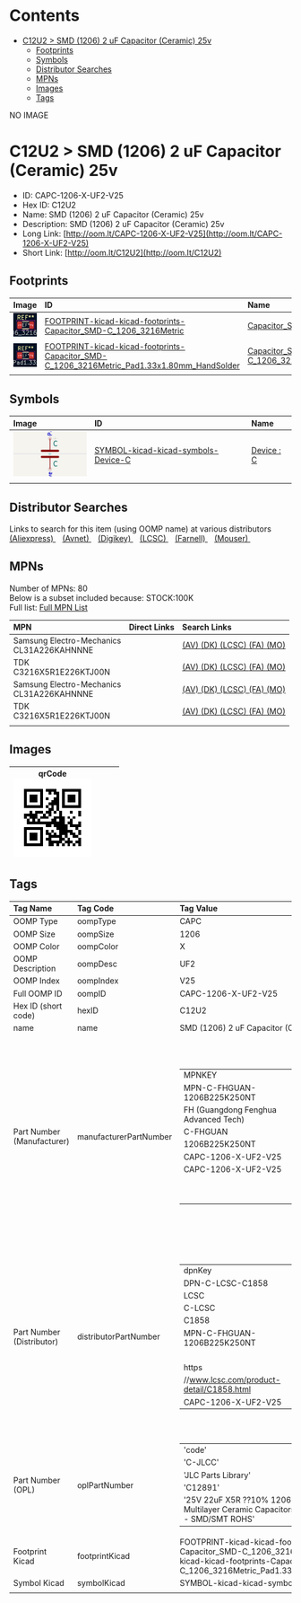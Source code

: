 



Contents
========

* [C12U2 > SMD (1206) 2 uF Capacitor (Ceramic) 25v](#c12u2--smd-1206-2-uf-capacitor-ceramic-25v)
	* [Footprints](#footprints)
	* [Symbols](#symbols)
	* [Distributor Searches](#distributor-searches)
	* [MPNs](#mpns)
	* [Images](#images)
	* [Tags](#tags)
  
NO IMAGE  
# C12U2 > SMD (1206) 2 uF Capacitor (Ceramic) 25v

- ID: CAPC-1206-X-UF2-V25
- Hex ID: C12U2
- Name: SMD (1206) 2 uF Capacitor (Ceramic) 25v
- Description: SMD (1206) 2 uF Capacitor (Ceramic) 25v
- Long Link: [http://oom.lt/CAPC-1206-X-UF2-V25](http://oom.lt/CAPC-1206-X-UF2-V25)
- Short Link: [http://oom.lt/C12U2](http://oom.lt/C12U2)

## Footprints
  

|Image|ID|Name|
| :--- | :--- | :--- |
|[![](https://raw.githubusercontent.com/oomlout/oomlout_OOMP_eda_V2/main/FOOTPRINT/kicad/kicad-footprints/Capacitor_SMD/C_1206_3216Metric/image_140.png)](https://github.com/oomlout/oomlout_OOMP_eda_V2/tree/main/FOOTPRINT/kicad/kicad-footprints/Capacitor_SMD/C_1206_3216Metric/)|[FOOTPRINT-kicad-kicad-footprints-Capacitor_SMD-C_1206_3216Metric](https://github.com/oomlout/oomlout_OOMP_eda_V2/tree/main/FOOTPRINT/kicad/kicad-footprints/Capacitor_SMD/C_1206_3216Metric/)|[Capacitor_SMD : C_1206_3216Metric](https://github.com/oomlout/oomlout_OOMP_eda_V2/tree/main/FOOTPRINT/kicad/kicad-footprints/Capacitor_SMD/C_1206_3216Metric/)|
|[![](https://raw.githubusercontent.com/oomlout/oomlout_OOMP_eda_V2/main/FOOTPRINT/kicad/kicad-footprints/Capacitor_SMD/C_1206_3216Metric_Pad1.33x1.80mm_HandSolder/image_140.png)](https://github.com/oomlout/oomlout_OOMP_eda_V2/tree/main/FOOTPRINT/kicad/kicad-footprints/Capacitor_SMD/C_1206_3216Metric_Pad1.33x1.80mm_HandSolder/)|[FOOTPRINT-kicad-kicad-footprints-Capacitor_SMD-C_1206_3216Metric_Pad1.33x1.80mm_HandSolder](https://github.com/oomlout/oomlout_OOMP_eda_V2/tree/main/FOOTPRINT/kicad/kicad-footprints/Capacitor_SMD/C_1206_3216Metric_Pad1.33x1.80mm_HandSolder/)|[Capacitor_SMD : C_1206_3216Metric_Pad1.33x1.80mm_HandSolder](https://github.com/oomlout/oomlout_OOMP_eda_V2/tree/main/FOOTPRINT/kicad/kicad-footprints/Capacitor_SMD/C_1206_3216Metric_Pad1.33x1.80mm_HandSolder/)|
||||

## Symbols
  

|Image|ID|Name|
| :--- | :--- | :--- |
|[![](https://raw.githubusercontent.com/oomlout/oomlout_OOMP_eda_V2/main/SYMBOL/kicad/kicad-symbols/Device/C/image_140.png)](https://github.com/oomlout/oomlout_OOMP_eda_V2/tree/main/SYMBOL/kicad/kicad-symbols/Device/C/)|[SYMBOL-kicad-kicad-symbols-Device-C](https://github.com/oomlout/oomlout_OOMP_eda_V2/tree/main/SYMBOL/kicad/kicad-symbols/Device/C/)|[Device : C](https://github.com/oomlout/oomlout_OOMP_eda_V2/tree/main/SYMBOL/kicad/kicad-symbols/Device/C/)|
||||

## Distributor Searches
  
Links to search for this item (using OOMP name) at various distributors  
[(Aliexpress) ](https://www.aliexpress.com/wholesale?SearchText=1117SMD+1206+2+uF+Capacitor+Ceramic+25v)&nbsp;&nbsp;&nbsp;[(Avnet) ](https://www.avnet.com/shop/us/search/SMD+1206+2+uF+Capacitor+Ceramic+25v)&nbsp;&nbsp;&nbsp;[(Digikey) ](https://www.digikey.co.uk/en/products/result?s=SMD+1206+2+uF+Capacitor+Ceramic+25v)&nbsp;&nbsp;&nbsp;[(LCSC) ](https://www.lcsc.com/search?q=SMD+1206+2+uF+Capacitor+Ceramic+25v)&nbsp;&nbsp;&nbsp;[(Farnell) ](https://uk.farnell.com/search?st=SMD+1206+2+uF+Capacitor+Ceramic+25v)&nbsp;&nbsp;&nbsp;[(Mouser) ](https://www.mouser.com/c/?q=SMD+1206+2+uF+Capacitor+Ceramic+25v)&nbsp;&nbsp;&nbsp;
## MPNs
  
Number of MPNs: 80<br>Below is a subset included because: STOCK:100K <br>Full list: [Full MPN List](MPNLIST.md)  

|MPN|Direct Links|Search Links|
| :--- | :--- | :--- |
|Samsung Electro-Mechanics<br>CL31A226KAHNNNE||[(AV) ](https://www.avnet.com/shop/us/search/CL31A226KAHNNNE)[(DK) ](https://www.digikey.co.uk/products/en?keywords=CL31A226KAHNNNE)[(LCSC) ](https://www.lcsc.com/search?q=CL31A226KAHNNNE)[(FA) ](https://uk.farnell.com/search?st=CL31A226KAHNNNE)[(MO) ](https://www.mouser.com/c/?q=CL31A226KAHNNNE)|
|TDK<br>C3216X5R1E226KTJ00N||[(AV) ](https://www.avnet.com/shop/us/search/C3216X5R1E226KTJ00N)[(DK) ](https://www.digikey.co.uk/products/en?keywords=C3216X5R1E226KTJ00N)[(LCSC) ](https://www.lcsc.com/search?q=C3216X5R1E226KTJ00N)[(FA) ](https://uk.farnell.com/search?st=C3216X5R1E226KTJ00N)[(MO) ](https://www.mouser.com/c/?q=C3216X5R1E226KTJ00N)|
|Samsung Electro-Mechanics<br>CL31A226KAHNNNE||[(AV) ](https://www.avnet.com/shop/us/search/CL31A226KAHNNNE)[(DK) ](https://www.digikey.co.uk/products/en?keywords=CL31A226KAHNNNE)[(LCSC) ](https://www.lcsc.com/search?q=CL31A226KAHNNNE)[(FA) ](https://uk.farnell.com/search?st=CL31A226KAHNNNE)[(MO) ](https://www.mouser.com/c/?q=CL31A226KAHNNNE)|
|TDK<br>C3216X5R1E226KTJ00N||[(AV) ](https://www.avnet.com/shop/us/search/C3216X5R1E226KTJ00N)[(DK) ](https://www.digikey.co.uk/products/en?keywords=C3216X5R1E226KTJ00N)[(LCSC) ](https://www.lcsc.com/search?q=C3216X5R1E226KTJ00N)[(FA) ](https://uk.farnell.com/search?st=C3216X5R1E226KTJ00N)[(MO) ](https://www.mouser.com/c/?q=C3216X5R1E226KTJ00N)|
||||

## Images
  

|qrCode<br>[![](https://raw.githubusercontent.com/oomlout/oomlout_OOMP_parts_V2/main/CAPC/1206/X/UF2/V25/qrCode_140.png)](https://github.com/oomlout/oomlout_OOMP_parts_V2/tree/main/CAPC/1206/X/UF2/V25/qrCode.png)||||
| :---: | :---: | :---: | :---: |

## Tags
  

|Tag Name|Tag Code|Tag Value|
| :--- | :--- | :--- |
|OOMP Type|oompType|CAPC|
|OOMP Size|oompSize|1206|
|OOMP Color|oompColor|X|
|OOMP Description|oompDesc|UF2|
|OOMP Index|oompIndex|V25|
|Full OOMP ID|oompID|CAPC-1206-X-UF2-V25|
|Hex ID (short code)|hexID|C12U2|
|name|name|SMD (1206) 2 uF Capacitor (Ceramic) 25v|
|Part Number (Manufacturer)|manufacturerPartNumber|<table><tr><td>MPNKEY</td></tr><tr><td> MPN-C-FHGUAN-1206B225K250NT</td><td> MANUFACTURER</td></tr><tr><td> FH (Guangdong Fenghua Advanced Tech)</td><td> MANUCODE</td></tr><tr><td> C-FHGUAN</td><td> MPN</td></tr><tr><td> 1206B225K250NT</td><td> OOMPIDPARTIAL</td></tr><tr><td> CAPC-1206-X-UF2-V25</td><td> OOMPID</td></tr><tr><td> CAPC-1206-X-UF2-V25</td><td> LINK</td></tr><tr><td> </td><td> DESCRIPTION</td></tr><tr><td> </td><td> TAGS</td></tr><tr><td> </td></tr></table></td><td> <table><tr><td>MPNKEY</td></tr><tr><td> MPN-C-FHGUAN-1206F225M250NT</td><td> MANUFACTURER</td></tr><tr><td> FH (Guangdong Fenghua Advanced Tech)</td><td> MANUCODE</td></tr><tr><td> C-FHGUAN</td><td> MPN</td></tr><tr><td> 1206F225M250NT</td><td> OOMPIDPARTIAL</td></tr><tr><td> CAPC-1206-X-UF2-V25</td><td> OOMPID</td></tr><tr><td> CAPC-1206-X-UF2-V25</td><td> LINK</td></tr><tr><td> </td><td> DESCRIPTION</td></tr><tr><td> </td><td> TAGS</td></tr><tr><td> </td></tr></table></td><td> <table><tr><td>MPNKEY</td></tr><tr><td> MPN-C-SAMSUN-CL31A226KAHNNNE</td><td> MANUFACTURER</td></tr><tr><td> Samsung Electro-Mechanics</td><td> MANUCODE</td></tr><tr><td> C-SAMSUN</td><td> MPN</td></tr><tr><td> CL31A226KAHNNNE</td><td> OOMPIDPARTIAL</td></tr><tr><td> CAPC-1206-X-UF2-V25</td><td> OOMPID</td></tr><tr><td> CAPC-1206-X-UF2-V25</td><td> LINK</td></tr><tr><td> </td><td> DESCRIPTION</td></tr><tr><td> </td><td> TAGS</td></tr><tr><td> STOCK</td></tr><tr><td>100K</td></tr></table></td><td> <table><tr><td>MPNKEY</td></tr><tr><td> MPN-C-MURATA-GRM31CR61E226KE15L</td><td> MANUFACTURER</td></tr><tr><td> Murata Electronics</td><td> MANUCODE</td></tr><tr><td> C-MURATA</td><td> MPN</td></tr><tr><td> GRM31CR61E226KE15L</td><td> OOMPIDPARTIAL</td></tr><tr><td> CAPC-1206-X-UF2-V25</td><td> OOMPID</td></tr><tr><td> CAPC-1206-X-UF2-V25</td><td> LINK</td></tr><tr><td> </td><td> DESCRIPTION</td></tr><tr><td> </td><td> TAGS</td></tr><tr><td> STOCK</td></tr><tr><td>10K</td></tr></table></td><td> <table><tr><td>MPNKEY</td></tr><tr><td> MPN-C-TAIYOY-TMK316BJ225KD-T</td><td> MANUFACTURER</td></tr><tr><td> Taiyo Yuden</td><td> MANUCODE</td></tr><tr><td> C-TAIYOY</td><td> MPN</td></tr><tr><td> TMK316BJ225KD-T</td><td> OOMPIDPARTIAL</td></tr><tr><td> CAPC-1206-X-UF2-V25</td><td> OOMPID</td></tr><tr><td> CAPC-1206-X-UF2-V25</td><td> LINK</td></tr><tr><td> </td><td> DESCRIPTION</td></tr><tr><td> </td><td> TAGS</td></tr><tr><td> </td></tr></table></td><td> <table><tr><td>MPNKEY</td></tr><tr><td> MPN-C-TAIYOY-TMK316BJ225KL-T</td><td> MANUFACTURER</td></tr><tr><td> Taiyo Yuden</td><td> MANUCODE</td></tr><tr><td> C-TAIYOY</td><td> MPN</td></tr><tr><td> TMK316BJ225KL-T</td><td> OOMPIDPARTIAL</td></tr><tr><td> CAPC-1206-X-UF2-V25</td><td> OOMPID</td></tr><tr><td> CAPC-1206-X-UF2-V25</td><td> LINK</td></tr><tr><td> </td><td> DESCRIPTION</td></tr><tr><td> </td><td> TAGS</td></tr><tr><td> </td></tr></table></td><td> <table><tr><td>MPNKEY</td></tr><tr><td> MPN-C-MURATA-GRM31MR71E225KA93L</td><td> MANUFACTURER</td></tr><tr><td> Murata Electronics</td><td> MANUCODE</td></tr><tr><td> C-MURATA</td><td> MPN</td></tr><tr><td> GRM31MR71E225KA93L</td><td> OOMPIDPARTIAL</td></tr><tr><td> CAPC-1206-X-UF2-V25</td><td> OOMPID</td></tr><tr><td> CAPC-1206-X-UF2-V25</td><td> LINK</td></tr><tr><td> </td><td> DESCRIPTION</td></tr><tr><td> </td><td> TAGS</td></tr><tr><td> STOCK</td></tr><tr><td>1K</td></tr></table></td><td> <table><tr><td>MPNKEY</td></tr><tr><td> MPN-C-WALSIN-1206X226K250CT</td><td> MANUFACTURER</td></tr><tr><td> Walsin Tech Corp</td><td> MANUCODE</td></tr><tr><td> C-WALSIN</td><td> MPN</td></tr><tr><td> 1206X226K250CT</td><td> OOMPIDPARTIAL</td></tr><tr><td> CAPC-1206-X-UF2-V25</td><td> OOMPID</td></tr><tr><td> CAPC-1206-X-UF2-V25</td><td> LINK</td></tr><tr><td> </td><td> DESCRIPTION</td></tr><tr><td> </td><td> TAGS</td></tr><tr><td> </td></tr></table></td><td> <table><tr><td>MPNKEY</td></tr><tr><td> MPN-C-WALSIN-1206X226M250CT</td><td> MANUFACTURER</td></tr><tr><td> Walsin Tech Corp</td><td> MANUCODE</td></tr><tr><td> C-WALSIN</td><td> MPN</td></tr><tr><td> 1206X226M250CT</td><td> OOMPIDPARTIAL</td></tr><tr><td> CAPC-1206-X-UF2-V25</td><td> OOMPID</td></tr><tr><td> CAPC-1206-X-UF2-V25</td><td> LINK</td></tr><tr><td> </td><td> DESCRIPTION</td></tr><tr><td> </td><td> TAGS</td></tr><tr><td> STOCK</td></tr><tr><td>1K</td></tr></table></td><td> <table><tr><td>MPNKEY</td></tr><tr><td> MPN-C-YAGEO-CC1206KKX7R8BB225</td><td> MANUFACTURER</td></tr><tr><td> YAGEO</td><td> MANUCODE</td></tr><tr><td> C-YAGEO</td><td> MPN</td></tr><tr><td> CC1206KKX7R8BB225</td><td> OOMPIDPARTIAL</td></tr><tr><td> CAPC-1206-X-UF2-V25</td><td> OOMPID</td></tr><tr><td> CAPC-1206-X-UF2-V25</td><td> LINK</td></tr><tr><td> </td><td> DESCRIPTION</td></tr><tr><td> </td><td> TAGS</td></tr><tr><td> STOCK</td></tr><tr><td>1K</td></tr></table></td><td> <table><tr><td>MPNKEY</td></tr><tr><td> MPN-C-MURATA-GCM31MR71E225KA57L</td><td> MANUFACTURER</td></tr><tr><td> Murata Electronics</td><td> MANUCODE</td></tr><tr><td> C-MURATA</td><td> MPN</td></tr><tr><td> GCM31MR71E225KA57L</td><td> OOMPIDPARTIAL</td></tr><tr><td> CAPC-1206-X-UF2-V25</td><td> OOMPID</td></tr><tr><td> CAPC-1206-X-UF2-V25</td><td> LINK</td></tr><tr><td> </td><td> DESCRIPTION</td></tr><tr><td> </td><td> TAGS</td></tr><tr><td> </td></tr></table></td><td> <table><tr><td>MPNKEY</td></tr><tr><td> MPN-C-WALSIN-1206X225K250</td><td> MANUFACTURER</td></tr><tr><td> Walsin Tech Corp</td><td> MANUCODE</td></tr><tr><td> C-WALSIN</td><td> MPN</td></tr><tr><td> 1206X225K250</td><td> OOMPIDPARTIAL</td></tr><tr><td> CAPC-1206-X-UF2-V25</td><td> OOMPID</td></tr><tr><td> CAPC-1206-X-UF2-V25</td><td> LINK</td></tr><tr><td> </td><td> DESCRIPTION</td></tr><tr><td> </td><td> TAGS</td></tr><tr><td> </td></tr></table></td><td> <table><tr><td>MPNKEY</td></tr><tr><td> MPN-C-WALSIN-1206F225Z250CT</td><td> MANUFACTURER</td></tr><tr><td> Walsin Tech Corp</td><td> MANUCODE</td></tr><tr><td> C-WALSIN</td><td> MPN</td></tr><tr><td> 1206F225Z250CT</td><td> OOMPIDPARTIAL</td></tr><tr><td> CAPC-1206-X-UF2-V25</td><td> OOMPID</td></tr><tr><td> CAPC-1206-X-UF2-V25</td><td> LINK</td></tr><tr><td> </td><td> DESCRIPTION</td></tr><tr><td> </td><td> TAGS</td></tr><tr><td> STOCK</td></tr><tr><td>1K</td></tr></table></td><td> <table><tr><td>MPNKEY</td></tr><tr><td> MPN-C-SAMSUN-CL31B225KAHNNNE</td><td> MANUFACTURER</td></tr><tr><td> Samsung Electro-Mechanics</td><td> MANUCODE</td></tr><tr><td> C-SAMSUN</td><td> MPN</td></tr><tr><td> CL31B225KAHNNNE</td><td> OOMPIDPARTIAL</td></tr><tr><td> CAPC-1206-X-UF2-V25</td><td> OOMPID</td></tr><tr><td> CAPC-1206-X-UF2-V25</td><td> LINK</td></tr><tr><td> </td><td> DESCRIPTION</td></tr><tr><td> </td><td> TAGS</td></tr><tr><td> STOCK</td></tr><tr><td>1K</td></tr></table></td><td> <table><tr><td>MPNKEY</td></tr><tr><td> MPN-C-CCTC-TCC1206X7R225M250FT</td><td> MANUFACTURER</td></tr><tr><td> CCTC</td><td> MANUCODE</td></tr><tr><td> C-CCTC</td><td> MPN</td></tr><tr><td> TCC1206X7R225M250FT</td><td> OOMPIDPARTIAL</td></tr><tr><td> CAPC-1206-X-UF2-V25</td><td> OOMPID</td></tr><tr><td> CAPC-1206-X-UF2-V25</td><td> LINK</td></tr><tr><td> </td><td> DESCRIPTION</td></tr><tr><td> </td><td> TAGS</td></tr><tr><td> </td></tr></table></td><td> <table><tr><td>MPNKEY</td></tr><tr><td> MPN-C-WALSIN-1206B225K250CT</td><td> MANUFACTURER</td></tr><tr><td> Walsin Tech Corp</td><td> MANUCODE</td></tr><tr><td> C-WALSIN</td><td> MPN</td></tr><tr><td> 1206B225K250CT</td><td> OOMPIDPARTIAL</td></tr><tr><td> CAPC-1206-X-UF2-V25</td><td> OOMPID</td></tr><tr><td> CAPC-1206-X-UF2-V25</td><td> LINK</td></tr><tr><td> </td><td> DESCRIPTION</td></tr><tr><td> </td><td> TAGS</td></tr><tr><td> STOCK</td></tr><tr><td>10K</td></tr></table></td><td> <table><tr><td>MPNKEY</td></tr><tr><td> MPN-C-SAMSUN-CL31F225ZAFNNNE</td><td> MANUFACTURER</td></tr><tr><td> Samsung Electro-Mechanics</td><td> MANUCODE</td></tr><tr><td> C-SAMSUN</td><td> MPN</td></tr><tr><td> CL31F225ZAFNNNE</td><td> OOMPIDPARTIAL</td></tr><tr><td> CAPC-1206-X-UF2-V25</td><td> OOMPID</td></tr><tr><td> CAPC-1206-X-UF2-V25</td><td> LINK</td></tr><tr><td> </td><td> DESCRIPTION</td></tr><tr><td> </td><td> TAGS</td></tr><tr><td> </td></tr></table></td><td> <table><tr><td>MPNKEY</td></tr><tr><td> MPN-C-TDK-C3216X7R1E225KT000N</td><td> MANUFACTURER</td></tr><tr><td> TDK</td><td> MANUCODE</td></tr><tr><td> C-TDK</td><td> MPN</td></tr><tr><td> C3216X7R1E225KT000N</td><td> OOMPIDPARTIAL</td></tr><tr><td> CAPC-1206-X-UF2-V25</td><td> OOMPID</td></tr><tr><td> CAPC-1206-X-UF2-V25</td><td> LINK</td></tr><tr><td> </td><td> DESCRIPTION</td></tr><tr><td> </td><td> TAGS</td></tr><tr><td> </td></tr></table></td><td> <table><tr><td>MPNKEY</td></tr><tr><td> MPN-C-TDK-C3216X5R1E226KTJ00N</td><td> MANUFACTURER</td></tr><tr><td> TDK</td><td> MANUCODE</td></tr><tr><td> C-TDK</td><td> MPN</td></tr><tr><td> C3216X5R1E226KTJ00N</td><td> OOMPIDPARTIAL</td></tr><tr><td> CAPC-1206-X-UF2-V25</td><td> OOMPID</td></tr><tr><td> CAPC-1206-X-UF2-V25</td><td> LINK</td></tr><tr><td> </td><td> DESCRIPTION</td></tr><tr><td> </td><td> TAGS</td></tr><tr><td> STOCK</td></tr><tr><td>100K</td></tr></table></td><td> <table><tr><td>MPNKEY</td></tr><tr><td> MPN-C-TDK-C3216X5R1E226MTJ00N</td><td> MANUFACTURER</td></tr><tr><td> TDK</td><td> MANUCODE</td></tr><tr><td> C-TDK</td><td> MPN</td></tr><tr><td> C3216X5R1E226MTJ00N</td><td> OOMPIDPARTIAL</td></tr><tr><td> CAPC-1206-X-UF2-V25</td><td> OOMPID</td></tr><tr><td> CAPC-1206-X-UF2-V25</td><td> LINK</td></tr><tr><td> </td><td> DESCRIPTION</td></tr><tr><td> </td><td> TAGS</td></tr><tr><td> STOCK</td></tr><tr><td>1K</td></tr></table></td><td> <table><tr><td>MPNKEY</td></tr><tr><td> MPN-C-SAMSUN-CL31A225KAHNNNE</td><td> MANUFACTURER</td></tr><tr><td> Samsung Electro-Mechanics</td><td> MANUCODE</td></tr><tr><td> C-SAMSUN</td><td> MPN</td></tr><tr><td> CL31A225KAHNNNE</td><td> OOMPIDPARTIAL</td></tr><tr><td> CAPC-1206-X-UF2-V25</td><td> OOMPID</td></tr><tr><td> CAPC-1206-X-UF2-V25</td><td> LINK</td></tr><tr><td> </td><td> DESCRIPTION</td></tr><tr><td> </td><td> TAGS</td></tr><tr><td> </td></tr></table></td><td> <table><tr><td>MPNKEY</td></tr><tr><td> MPN-C-TAIYOY-TMK316B7225KL-T</td><td> MANUFACTURER</td></tr><tr><td> Taiyo Yuden</td><td> MANUCODE</td></tr><tr><td> C-TAIYOY</td><td> MPN</td></tr><tr><td> TMK316B7225KL-T</td><td> OOMPIDPARTIAL</td></tr><tr><td> CAPC-1206-X-UF2-V25</td><td> OOMPID</td></tr><tr><td> CAPC-1206-X-UF2-V25</td><td> LINK</td></tr><tr><td> </td><td> DESCRIPTION</td></tr><tr><td> </td><td> TAGS</td></tr><tr><td> STOCK</td></tr><tr><td>1K</td></tr></table></td><td> <table><tr><td>MPNKEY</td></tr><tr><td> MPN-C-TAIYOY-TMK316BBJ226ML-T</td><td> MANUFACTURER</td></tr><tr><td> Taiyo Yuden</td><td> MANUCODE</td></tr><tr><td> C-TAIYOY</td><td> MPN</td></tr><tr><td> TMK316BBJ226ML-T</td><td> OOMPIDPARTIAL</td></tr><tr><td> CAPC-1206-X-UF2-V25</td><td> OOMPID</td></tr><tr><td> CAPC-1206-X-UF2-V25</td><td> LINK</td></tr><tr><td> </td><td> DESCRIPTION</td></tr><tr><td> </td><td> TAGS</td></tr><tr><td> STOCK</td></tr><tr><td>1K</td></tr></table></td><td> <table><tr><td>MPNKEY</td></tr><tr><td> MPN-C-MURATA-GRM31CC81E226ME11L</td><td> MANUFACTURER</td></tr><tr><td> Murata Electronics</td><td> MANUCODE</td></tr><tr><td> C-MURATA</td><td> MPN</td></tr><tr><td> GRM31CC81E226ME11L</td><td> OOMPIDPARTIAL</td></tr><tr><td> CAPC-1206-X-UF2-V25</td><td> OOMPID</td></tr><tr><td> CAPC-1206-X-UF2-V25</td><td> LINK</td></tr><tr><td> </td><td> DESCRIPTION</td></tr><tr><td> </td><td> TAGS</td></tr><tr><td> STOCK</td></tr><tr><td>1K</td></tr></table></td><td> <table><tr><td>MPNKEY</td></tr><tr><td> MPN-C-MURATA-GRM31CC81E226KE11L</td><td> MANUFACTURER</td></tr><tr><td> Murata Electronics</td><td> MANUCODE</td></tr><tr><td> C-MURATA</td><td> MPN</td></tr><tr><td> GRM31CC81E226KE11L</td><td> OOMPIDPARTIAL</td></tr><tr><td> CAPC-1206-X-UF2-V25</td><td> OOMPID</td></tr><tr><td> CAPC-1206-X-UF2-V25</td><td> LINK</td></tr><tr><td> </td><td> DESCRIPTION</td></tr><tr><td> </td><td> TAGS</td></tr><tr><td> STOCK</td></tr><tr><td>1K</td></tr></table></td><td> <table><tr><td>MPNKEY</td></tr><tr><td> MPN-C-YAGEO-CC1206ZRY5V8BB225</td><td> MANUFACTURER</td></tr><tr><td> YAGEO</td><td> MANUCODE</td></tr><tr><td> C-YAGEO</td><td> MPN</td></tr><tr><td> CC1206ZRY5V8BB225</td><td> OOMPIDPARTIAL</td></tr><tr><td> CAPC-1206-X-UF2-V25</td><td> OOMPID</td></tr><tr><td> CAPC-1206-X-UF2-V25</td><td> LINK</td></tr><tr><td> </td><td> DESCRIPTION</td></tr><tr><td> </td><td> TAGS</td></tr><tr><td> </td></tr></table></td><td> <table><tr><td>MPNKEY</td></tr><tr><td> MPN-C-YAGEO-CC1206KKX5R8BB225</td><td> MANUFACTURER</td></tr><tr><td> YAGEO</td><td> MANUCODE</td></tr><tr><td> C-YAGEO</td><td> MPN</td></tr><tr><td> CC1206KKX5R8BB225</td><td> OOMPIDPARTIAL</td></tr><tr><td> CAPC-1206-X-UF2-V25</td><td> OOMPID</td></tr><tr><td> CAPC-1206-X-UF2-V25</td><td> LINK</td></tr><tr><td> </td><td> DESCRIPTION</td></tr><tr><td> </td><td> TAGS</td></tr><tr><td> </td></tr></table></td><td> <table><tr><td>MPNKEY</td></tr><tr><td> MPN-C-KYOCER-12063C225K4Z2A</td><td> MANUFACTURER</td></tr><tr><td> Kyocera AVX</td><td> MANUCODE</td></tr><tr><td> C-KYOCER</td><td> MPN</td></tr><tr><td> 12063C225K4Z2A</td><td> OOMPIDPARTIAL</td></tr><tr><td> CAPC-1206-X-UF2-V25</td><td> OOMPID</td></tr><tr><td> CAPC-1206-X-UF2-V25</td><td> LINK</td></tr><tr><td> </td><td> DESCRIPTION</td></tr><tr><td> </td><td> TAGS</td></tr><tr><td> </td></tr></table></td><td> <table><tr><td>MPNKEY</td></tr><tr><td> MPN-C-KYOCER-12063C225KAT2A</td><td> MANUFACTURER</td></tr><tr><td> Kyocera AVX</td><td> MANUCODE</td></tr><tr><td> C-KYOCER</td><td> MPN</td></tr><tr><td> 12063C225KAT2A</td><td> OOMPIDPARTIAL</td></tr><tr><td> CAPC-1206-X-UF2-V25</td><td> OOMPID</td></tr><tr><td> CAPC-1206-X-UF2-V25</td><td> LINK</td></tr><tr><td> </td><td> DESCRIPTION</td></tr><tr><td> </td><td> TAGS</td></tr><tr><td> </td></tr></table></td><td> <table><tr><td>MPNKEY</td></tr><tr><td> MPN-C-KYOCER-12063C225KAZ2A</td><td> MANUFACTURER</td></tr><tr><td> Kyocera AVX</td><td> MANUCODE</td></tr><tr><td> C-KYOCER</td><td> MPN</td></tr><tr><td> 12063C225KAZ2A</td><td> OOMPIDPARTIAL</td></tr><tr><td> CAPC-1206-X-UF2-V25</td><td> OOMPID</td></tr><tr><td> CAPC-1206-X-UF2-V25</td><td> LINK</td></tr><tr><td> </td><td> DESCRIPTION</td></tr><tr><td> </td><td> TAGS</td></tr><tr><td> </td></tr></table></td><td> <table><tr><td>MPNKEY</td></tr><tr><td> MPN-C-KEMET-C1206X225K3RAC7800</td><td> MANUFACTURER</td></tr><tr><td> KEMET</td><td> MANUCODE</td></tr><tr><td> C-KEMET</td><td> MPN</td></tr><tr><td> C1206X225K3RAC7800</td><td> OOMPIDPARTIAL</td></tr><tr><td> CAPC-1206-X-UF2-V25</td><td> OOMPID</td></tr><tr><td> CAPC-1206-X-UF2-V25</td><td> LINK</td></tr><tr><td> </td><td> DESCRIPTION</td></tr><tr><td> </td><td> TAGS</td></tr><tr><td> </td></tr></table></td><td> <table><tr><td>MPNKEY</td></tr><tr><td> MPN-C-TAIYOY-TMK316B7225KLHT</td><td> MANUFACTURER</td></tr><tr><td> Taiyo Yuden</td><td> MANUCODE</td></tr><tr><td> C-TAIYOY</td><td> MPN</td></tr><tr><td> TMK316B7225KLHT</td><td> OOMPIDPARTIAL</td></tr><tr><td> CAPC-1206-X-UF2-V25</td><td> OOMPID</td></tr><tr><td> CAPC-1206-X-UF2-V25</td><td> LINK</td></tr><tr><td> </td><td> DESCRIPTION</td></tr><tr><td> </td><td> TAGS</td></tr><tr><td> </td></tr></table></td><td> <table><tr><td>MPNKEY</td></tr><tr><td> MPN-C-CCTC-TCC1206X7R225K250FT</td><td> MANUFACTURER</td></tr><tr><td> CCTC</td><td> MANUCODE</td></tr><tr><td> C-CCTC</td><td> MPN</td></tr><tr><td> TCC1206X7R225K250FT</td><td> OOMPIDPARTIAL</td></tr><tr><td> CAPC-1206-X-UF2-V25</td><td> OOMPID</td></tr><tr><td> CAPC-1206-X-UF2-V25</td><td> LINK</td></tr><tr><td> </td><td> DESCRIPTION</td></tr><tr><td> </td><td> TAGS</td></tr><tr><td> STOCK</td></tr><tr><td>1K</td></tr></table></td><td> <table><tr><td>MPNKEY</td></tr><tr><td> MPN-C-YAGEO-CC1206MKX5R8BB226</td><td> MANUFACTURER</td></tr><tr><td> YAGEO</td><td> MANUCODE</td></tr><tr><td> C-YAGEO</td><td> MPN</td></tr><tr><td> CC1206MKX5R8BB226</td><td> OOMPIDPARTIAL</td></tr><tr><td> CAPC-1206-X-UF2-V25</td><td> OOMPID</td></tr><tr><td> CAPC-1206-X-UF2-V25</td><td> LINK</td></tr><tr><td> </td><td> DESCRIPTION</td></tr><tr><td> </td><td> TAGS</td></tr><tr><td> </td></tr></table></td><td> <table><tr><td>MPNKEY</td></tr><tr><td> MPN-C-YAGEO-CC1206KKX5R8BB226</td><td> MANUFACTURER</td></tr><tr><td> YAGEO</td><td> MANUCODE</td></tr><tr><td> C-YAGEO</td><td> MPN</td></tr><tr><td> CC1206KKX5R8BB226</td><td> OOMPIDPARTIAL</td></tr><tr><td> CAPC-1206-X-UF2-V25</td><td> OOMPID</td></tr><tr><td> CAPC-1206-X-UF2-V25</td><td> LINK</td></tr><tr><td> </td><td> DESCRIPTION</td></tr><tr><td> </td><td> TAGS</td></tr><tr><td> STOCK</td></tr><tr><td>1K</td></tr></table></td><td> <table><tr><td>MPNKEY</td></tr><tr><td> MPN-C-YAGEO-CS1206KKX7R8BB225</td><td> MANUFACTURER</td></tr><tr><td> YAGEO</td><td> MANUCODE</td></tr><tr><td> C-YAGEO</td><td> MPN</td></tr><tr><td> CS1206KKX7R8BB225</td><td> OOMPIDPARTIAL</td></tr><tr><td> CAPC-1206-X-UF2-V25</td><td> OOMPID</td></tr><tr><td> CAPC-1206-X-UF2-V25</td><td> LINK</td></tr><tr><td> </td><td> DESCRIPTION</td></tr><tr><td> </td><td> TAGS</td></tr><tr><td> </td></tr></table></td><td> <table><tr><td>MPNKEY</td></tr><tr><td> MPN-C-SANYEA-C1206X6S226M250NT</td><td> MANUFACTURER</td></tr><tr><td> SANYEAR</td><td> MANUCODE</td></tr><tr><td> C-SANYEA</td><td> MPN</td></tr><tr><td> C1206X6S226M250NT</td><td> OOMPIDPARTIAL</td></tr><tr><td> CAPC-1206-X-UF2-V25</td><td> OOMPID</td></tr><tr><td> CAPC-1206-X-UF2-V25</td><td> LINK</td></tr><tr><td> </td><td> DESCRIPTION</td></tr><tr><td> </td><td> TAGS</td></tr><tr><td> STOCK</td></tr><tr><td>10K</td></tr></table></td><td> <table><tr><td>MPNKEY</td></tr><tr><td> MPN-C-SANYEA-C1206X6S226K250NT</td><td> MANUFACTURER</td></tr><tr><td> SANYEAR</td><td> MANUCODE</td></tr><tr><td> C-SANYEA</td><td> MPN</td></tr><tr><td> C1206X6S226K250NT</td><td> OOMPIDPARTIAL</td></tr><tr><td> CAPC-1206-X-UF2-V25</td><td> OOMPID</td></tr><tr><td> CAPC-1206-X-UF2-V25</td><td> LINK</td></tr><tr><td> </td><td> DESCRIPTION</td></tr><tr><td> </td><td> TAGS</td></tr><tr><td> </td></tr></table></td><td> <table><tr><td>MPNKEY</td></tr><tr><td> MPN-C-FHGUAN-1206X226M250NT</td><td> MANUFACTURER</td></tr><tr><td> FH (Guangdong Fenghua Advanced Tech)</td><td> MANUCODE</td></tr><tr><td> C-FHGUAN</td><td> MPN</td></tr><tr><td> 1206X226M250NT</td><td> OOMPIDPARTIAL</td></tr><tr><td> CAPC-1206-X-UF2-V25</td><td> OOMPID</td></tr><tr><td> CAPC-1206-X-UF2-V25</td><td> LINK</td></tr><tr><td> </td><td> DESCRIPTION</td></tr><tr><td> </td><td> TAGS</td></tr><tr><td> STOCK</td></tr><tr><td>10K</td></tr></table></td><td> <table><tr><td>MPNKEY</td></tr><tr><td> MPN-C-FHGUAN-1206X226K250NT</td><td> MANUFACTURER</td></tr><tr><td> FH (Guangdong Fenghua Advanced Tech)</td><td> MANUCODE</td></tr><tr><td> C-FHGUAN</td><td> MPN</td></tr><tr><td> 1206X226K250NT</td><td> OOMPIDPARTIAL</td></tr><tr><td> CAPC-1206-X-UF2-V25</td><td> OOMPID</td></tr><tr><td> CAPC-1206-X-UF2-V25</td><td> LINK</td></tr><tr><td> </td><td> DESCRIPTION</td></tr><tr><td> </td><td> TAGS</td></tr><tr><td> STOCK</td></tr><tr><td>1K</td></tr></table></td><td> <table><tr><td>MPNKEY</td></tr><tr><td> MPN-C-FHGUAN-1206B225K250NT</td><td> MANUFACTURER</td></tr><tr><td> FH (Guangdong Fenghua Advanced Tech)</td><td> MANUCODE</td></tr><tr><td> C-FHGUAN</td><td> MPN</td></tr><tr><td> 1206B225K250NT</td><td> OOMPIDPARTIAL</td></tr><tr><td> CAPC-1206-X-UF2-V25</td><td> OOMPID</td></tr><tr><td> CAPC-1206-X-UF2-V25</td><td> LINK</td></tr><tr><td> </td><td> DESCRIPTION</td></tr><tr><td> </td><td> TAGS</td></tr><tr><td> </td></tr></table></td><td> <table><tr><td>MPNKEY</td></tr><tr><td> MPN-C-FHGUAN-1206F225M250NT</td><td> MANUFACTURER</td></tr><tr><td> FH (Guangdong Fenghua Advanced Tech)</td><td> MANUCODE</td></tr><tr><td> C-FHGUAN</td><td> MPN</td></tr><tr><td> 1206F225M250NT</td><td> OOMPIDPARTIAL</td></tr><tr><td> CAPC-1206-X-UF2-V25</td><td> OOMPID</td></tr><tr><td> CAPC-1206-X-UF2-V25</td><td> LINK</td></tr><tr><td> </td><td> DESCRIPTION</td></tr><tr><td> </td><td> TAGS</td></tr><tr><td> </td></tr></table></td><td> <table><tr><td>MPNKEY</td></tr><tr><td> MPN-C-SAMSUN-CL31A226KAHNNNE</td><td> MANUFACTURER</td></tr><tr><td> Samsung Electro-Mechanics</td><td> MANUCODE</td></tr><tr><td> C-SAMSUN</td><td> MPN</td></tr><tr><td> CL31A226KAHNNNE</td><td> OOMPIDPARTIAL</td></tr><tr><td> CAPC-1206-X-UF2-V25</td><td> OOMPID</td></tr><tr><td> CAPC-1206-X-UF2-V25</td><td> LINK</td></tr><tr><td> </td><td> DESCRIPTION</td></tr><tr><td> </td><td> TAGS</td></tr><tr><td> STOCK</td></tr><tr><td>100K</td></tr></table></td><td> <table><tr><td>MPNKEY</td></tr><tr><td> MPN-C-MURATA-GRM31CR61E226KE15L</td><td> MANUFACTURER</td></tr><tr><td> Murata Electronics</td><td> MANUCODE</td></tr><tr><td> C-MURATA</td><td> MPN</td></tr><tr><td> GRM31CR61E226KE15L</td><td> OOMPIDPARTIAL</td></tr><tr><td> CAPC-1206-X-UF2-V25</td><td> OOMPID</td></tr><tr><td> CAPC-1206-X-UF2-V25</td><td> LINK</td></tr><tr><td> </td><td> DESCRIPTION</td></tr><tr><td> </td><td> TAGS</td></tr><tr><td> STOCK</td></tr><tr><td>10K</td></tr></table></td><td> <table><tr><td>MPNKEY</td></tr><tr><td> MPN-C-TAIYOY-TMK316BJ225KD-T</td><td> MANUFACTURER</td></tr><tr><td> Taiyo Yuden</td><td> MANUCODE</td></tr><tr><td> C-TAIYOY</td><td> MPN</td></tr><tr><td> TMK316BJ225KD-T</td><td> OOMPIDPARTIAL</td></tr><tr><td> CAPC-1206-X-UF2-V25</td><td> OOMPID</td></tr><tr><td> CAPC-1206-X-UF2-V25</td><td> LINK</td></tr><tr><td> </td><td> DESCRIPTION</td></tr><tr><td> </td><td> TAGS</td></tr><tr><td> </td></tr></table></td><td> <table><tr><td>MPNKEY</td></tr><tr><td> MPN-C-TAIYOY-TMK316BJ225KL-T</td><td> MANUFACTURER</td></tr><tr><td> Taiyo Yuden</td><td> MANUCODE</td></tr><tr><td> C-TAIYOY</td><td> MPN</td></tr><tr><td> TMK316BJ225KL-T</td><td> OOMPIDPARTIAL</td></tr><tr><td> CAPC-1206-X-UF2-V25</td><td> OOMPID</td></tr><tr><td> CAPC-1206-X-UF2-V25</td><td> LINK</td></tr><tr><td> </td><td> DESCRIPTION</td></tr><tr><td> </td><td> TAGS</td></tr><tr><td> </td></tr></table></td><td> <table><tr><td>MPNKEY</td></tr><tr><td> MPN-C-MURATA-GRM31MR71E225KA93L</td><td> MANUFACTURER</td></tr><tr><td> Murata Electronics</td><td> MANUCODE</td></tr><tr><td> C-MURATA</td><td> MPN</td></tr><tr><td> GRM31MR71E225KA93L</td><td> OOMPIDPARTIAL</td></tr><tr><td> CAPC-1206-X-UF2-V25</td><td> OOMPID</td></tr><tr><td> CAPC-1206-X-UF2-V25</td><td> LINK</td></tr><tr><td> </td><td> DESCRIPTION</td></tr><tr><td> </td><td> TAGS</td></tr><tr><td> STOCK</td></tr><tr><td>1K</td></tr></table></td><td> <table><tr><td>MPNKEY</td></tr><tr><td> MPN-C-WALSIN-1206X226K250CT</td><td> MANUFACTURER</td></tr><tr><td> Walsin Tech Corp</td><td> MANUCODE</td></tr><tr><td> C-WALSIN</td><td> MPN</td></tr><tr><td> 1206X226K250CT</td><td> OOMPIDPARTIAL</td></tr><tr><td> CAPC-1206-X-UF2-V25</td><td> OOMPID</td></tr><tr><td> CAPC-1206-X-UF2-V25</td><td> LINK</td></tr><tr><td> </td><td> DESCRIPTION</td></tr><tr><td> </td><td> TAGS</td></tr><tr><td> </td></tr></table></td><td> <table><tr><td>MPNKEY</td></tr><tr><td> MPN-C-WALSIN-1206X226M250CT</td><td> MANUFACTURER</td></tr><tr><td> Walsin Tech Corp</td><td> MANUCODE</td></tr><tr><td> C-WALSIN</td><td> MPN</td></tr><tr><td> 1206X226M250CT</td><td> OOMPIDPARTIAL</td></tr><tr><td> CAPC-1206-X-UF2-V25</td><td> OOMPID</td></tr><tr><td> CAPC-1206-X-UF2-V25</td><td> LINK</td></tr><tr><td> </td><td> DESCRIPTION</td></tr><tr><td> </td><td> TAGS</td></tr><tr><td> STOCK</td></tr><tr><td>1K</td></tr></table></td><td> <table><tr><td>MPNKEY</td></tr><tr><td> MPN-C-YAGEO-CC1206KKX7R8BB225</td><td> MANUFACTURER</td></tr><tr><td> YAGEO</td><td> MANUCODE</td></tr><tr><td> C-YAGEO</td><td> MPN</td></tr><tr><td> CC1206KKX7R8BB225</td><td> OOMPIDPARTIAL</td></tr><tr><td> CAPC-1206-X-UF2-V25</td><td> OOMPID</td></tr><tr><td> CAPC-1206-X-UF2-V25</td><td> LINK</td></tr><tr><td> </td><td> DESCRIPTION</td></tr><tr><td> </td><td> TAGS</td></tr><tr><td> STOCK</td></tr><tr><td>1K</td></tr></table></td><td> <table><tr><td>MPNKEY</td></tr><tr><td> MPN-C-MURATA-GCM31MR71E225KA57L</td><td> MANUFACTURER</td></tr><tr><td> Murata Electronics</td><td> MANUCODE</td></tr><tr><td> C-MURATA</td><td> MPN</td></tr><tr><td> GCM31MR71E225KA57L</td><td> OOMPIDPARTIAL</td></tr><tr><td> CAPC-1206-X-UF2-V25</td><td> OOMPID</td></tr><tr><td> CAPC-1206-X-UF2-V25</td><td> LINK</td></tr><tr><td> </td><td> DESCRIPTION</td></tr><tr><td> </td><td> TAGS</td></tr><tr><td> </td></tr></table></td><td> <table><tr><td>MPNKEY</td></tr><tr><td> MPN-C-WALSIN-1206X225K250</td><td> MANUFACTURER</td></tr><tr><td> Walsin Tech Corp</td><td> MANUCODE</td></tr><tr><td> C-WALSIN</td><td> MPN</td></tr><tr><td> 1206X225K250</td><td> OOMPIDPARTIAL</td></tr><tr><td> CAPC-1206-X-UF2-V25</td><td> OOMPID</td></tr><tr><td> CAPC-1206-X-UF2-V25</td><td> LINK</td></tr><tr><td> </td><td> DESCRIPTION</td></tr><tr><td> </td><td> TAGS</td></tr><tr><td> </td></tr></table></td><td> <table><tr><td>MPNKEY</td></tr><tr><td> MPN-C-WALSIN-1206F225Z250CT</td><td> MANUFACTURER</td></tr><tr><td> Walsin Tech Corp</td><td> MANUCODE</td></tr><tr><td> C-WALSIN</td><td> MPN</td></tr><tr><td> 1206F225Z250CT</td><td> OOMPIDPARTIAL</td></tr><tr><td> CAPC-1206-X-UF2-V25</td><td> OOMPID</td></tr><tr><td> CAPC-1206-X-UF2-V25</td><td> LINK</td></tr><tr><td> </td><td> DESCRIPTION</td></tr><tr><td> </td><td> TAGS</td></tr><tr><td> STOCK</td></tr><tr><td>1K</td></tr></table></td><td> <table><tr><td>MPNKEY</td></tr><tr><td> MPN-C-SAMSUN-CL31B225KAHNNNE</td><td> MANUFACTURER</td></tr><tr><td> Samsung Electro-Mechanics</td><td> MANUCODE</td></tr><tr><td> C-SAMSUN</td><td> MPN</td></tr><tr><td> CL31B225KAHNNNE</td><td> OOMPIDPARTIAL</td></tr><tr><td> CAPC-1206-X-UF2-V25</td><td> OOMPID</td></tr><tr><td> CAPC-1206-X-UF2-V25</td><td> LINK</td></tr><tr><td> </td><td> DESCRIPTION</td></tr><tr><td> </td><td> TAGS</td></tr><tr><td> STOCK</td></tr><tr><td>1K</td></tr></table></td><td> <table><tr><td>MPNKEY</td></tr><tr><td> MPN-C-CCTC-TCC1206X7R225M250FT</td><td> MANUFACTURER</td></tr><tr><td> CCTC</td><td> MANUCODE</td></tr><tr><td> C-CCTC</td><td> MPN</td></tr><tr><td> TCC1206X7R225M250FT</td><td> OOMPIDPARTIAL</td></tr><tr><td> CAPC-1206-X-UF2-V25</td><td> OOMPID</td></tr><tr><td> CAPC-1206-X-UF2-V25</td><td> LINK</td></tr><tr><td> </td><td> DESCRIPTION</td></tr><tr><td> </td><td> TAGS</td></tr><tr><td> </td></tr></table></td><td> <table><tr><td>MPNKEY</td></tr><tr><td> MPN-C-WALSIN-1206B225K250CT</td><td> MANUFACTURER</td></tr><tr><td> Walsin Tech Corp</td><td> MANUCODE</td></tr><tr><td> C-WALSIN</td><td> MPN</td></tr><tr><td> 1206B225K250CT</td><td> OOMPIDPARTIAL</td></tr><tr><td> CAPC-1206-X-UF2-V25</td><td> OOMPID</td></tr><tr><td> CAPC-1206-X-UF2-V25</td><td> LINK</td></tr><tr><td> </td><td> DESCRIPTION</td></tr><tr><td> </td><td> TAGS</td></tr><tr><td> STOCK</td></tr><tr><td>10K</td></tr></table></td><td> <table><tr><td>MPNKEY</td></tr><tr><td> MPN-C-SAMSUN-CL31F225ZAFNNNE</td><td> MANUFACTURER</td></tr><tr><td> Samsung Electro-Mechanics</td><td> MANUCODE</td></tr><tr><td> C-SAMSUN</td><td> MPN</td></tr><tr><td> CL31F225ZAFNNNE</td><td> OOMPIDPARTIAL</td></tr><tr><td> CAPC-1206-X-UF2-V25</td><td> OOMPID</td></tr><tr><td> CAPC-1206-X-UF2-V25</td><td> LINK</td></tr><tr><td> </td><td> DESCRIPTION</td></tr><tr><td> </td><td> TAGS</td></tr><tr><td> </td></tr></table></td><td> <table><tr><td>MPNKEY</td></tr><tr><td> MPN-C-TDK-C3216X7R1E225KT000N</td><td> MANUFACTURER</td></tr><tr><td> TDK</td><td> MANUCODE</td></tr><tr><td> C-TDK</td><td> MPN</td></tr><tr><td> C3216X7R1E225KT000N</td><td> OOMPIDPARTIAL</td></tr><tr><td> CAPC-1206-X-UF2-V25</td><td> OOMPID</td></tr><tr><td> CAPC-1206-X-UF2-V25</td><td> LINK</td></tr><tr><td> </td><td> DESCRIPTION</td></tr><tr><td> </td><td> TAGS</td></tr><tr><td> </td></tr></table></td><td> <table><tr><td>MPNKEY</td></tr><tr><td> MPN-C-TDK-C3216X5R1E226KTJ00N</td><td> MANUFACTURER</td></tr><tr><td> TDK</td><td> MANUCODE</td></tr><tr><td> C-TDK</td><td> MPN</td></tr><tr><td> C3216X5R1E226KTJ00N</td><td> OOMPIDPARTIAL</td></tr><tr><td> CAPC-1206-X-UF2-V25</td><td> OOMPID</td></tr><tr><td> CAPC-1206-X-UF2-V25</td><td> LINK</td></tr><tr><td> </td><td> DESCRIPTION</td></tr><tr><td> </td><td> TAGS</td></tr><tr><td> STOCK</td></tr><tr><td>100K</td></tr></table></td><td> <table><tr><td>MPNKEY</td></tr><tr><td> MPN-C-TDK-C3216X5R1E226MTJ00N</td><td> MANUFACTURER</td></tr><tr><td> TDK</td><td> MANUCODE</td></tr><tr><td> C-TDK</td><td> MPN</td></tr><tr><td> C3216X5R1E226MTJ00N</td><td> OOMPIDPARTIAL</td></tr><tr><td> CAPC-1206-X-UF2-V25</td><td> OOMPID</td></tr><tr><td> CAPC-1206-X-UF2-V25</td><td> LINK</td></tr><tr><td> </td><td> DESCRIPTION</td></tr><tr><td> </td><td> TAGS</td></tr><tr><td> STOCK</td></tr><tr><td>1K</td></tr></table></td><td> <table><tr><td>MPNKEY</td></tr><tr><td> MPN-C-SAMSUN-CL31A225KAHNNNE</td><td> MANUFACTURER</td></tr><tr><td> Samsung Electro-Mechanics</td><td> MANUCODE</td></tr><tr><td> C-SAMSUN</td><td> MPN</td></tr><tr><td> CL31A225KAHNNNE</td><td> OOMPIDPARTIAL</td></tr><tr><td> CAPC-1206-X-UF2-V25</td><td> OOMPID</td></tr><tr><td> CAPC-1206-X-UF2-V25</td><td> LINK</td></tr><tr><td> </td><td> DESCRIPTION</td></tr><tr><td> </td><td> TAGS</td></tr><tr><td> </td></tr></table></td><td> <table><tr><td>MPNKEY</td></tr><tr><td> MPN-C-TAIYOY-TMK316B7225KL-T</td><td> MANUFACTURER</td></tr><tr><td> Taiyo Yuden</td><td> MANUCODE</td></tr><tr><td> C-TAIYOY</td><td> MPN</td></tr><tr><td> TMK316B7225KL-T</td><td> OOMPIDPARTIAL</td></tr><tr><td> CAPC-1206-X-UF2-V25</td><td> OOMPID</td></tr><tr><td> CAPC-1206-X-UF2-V25</td><td> LINK</td></tr><tr><td> </td><td> DESCRIPTION</td></tr><tr><td> </td><td> TAGS</td></tr><tr><td> STOCK</td></tr><tr><td>1K</td></tr></table></td><td> <table><tr><td>MPNKEY</td></tr><tr><td> MPN-C-TAIYOY-TMK316BBJ226ML-T</td><td> MANUFACTURER</td></tr><tr><td> Taiyo Yuden</td><td> MANUCODE</td></tr><tr><td> C-TAIYOY</td><td> MPN</td></tr><tr><td> TMK316BBJ226ML-T</td><td> OOMPIDPARTIAL</td></tr><tr><td> CAPC-1206-X-UF2-V25</td><td> OOMPID</td></tr><tr><td> CAPC-1206-X-UF2-V25</td><td> LINK</td></tr><tr><td> </td><td> DESCRIPTION</td></tr><tr><td> </td><td> TAGS</td></tr><tr><td> STOCK</td></tr><tr><td>1K</td></tr></table></td><td> <table><tr><td>MPNKEY</td></tr><tr><td> MPN-C-MURATA-GRM31CC81E226ME11L</td><td> MANUFACTURER</td></tr><tr><td> Murata Electronics</td><td> MANUCODE</td></tr><tr><td> C-MURATA</td><td> MPN</td></tr><tr><td> GRM31CC81E226ME11L</td><td> OOMPIDPARTIAL</td></tr><tr><td> CAPC-1206-X-UF2-V25</td><td> OOMPID</td></tr><tr><td> CAPC-1206-X-UF2-V25</td><td> LINK</td></tr><tr><td> </td><td> DESCRIPTION</td></tr><tr><td> </td><td> TAGS</td></tr><tr><td> STOCK</td></tr><tr><td>1K</td></tr></table></td><td> <table><tr><td>MPNKEY</td></tr><tr><td> MPN-C-MURATA-GRM31CC81E226KE11L</td><td> MANUFACTURER</td></tr><tr><td> Murata Electronics</td><td> MANUCODE</td></tr><tr><td> C-MURATA</td><td> MPN</td></tr><tr><td> GRM31CC81E226KE11L</td><td> OOMPIDPARTIAL</td></tr><tr><td> CAPC-1206-X-UF2-V25</td><td> OOMPID</td></tr><tr><td> CAPC-1206-X-UF2-V25</td><td> LINK</td></tr><tr><td> </td><td> DESCRIPTION</td></tr><tr><td> </td><td> TAGS</td></tr><tr><td> STOCK</td></tr><tr><td>1K</td></tr></table></td><td> <table><tr><td>MPNKEY</td></tr><tr><td> MPN-C-YAGEO-CC1206ZRY5V8BB225</td><td> MANUFACTURER</td></tr><tr><td> YAGEO</td><td> MANUCODE</td></tr><tr><td> C-YAGEO</td><td> MPN</td></tr><tr><td> CC1206ZRY5V8BB225</td><td> OOMPIDPARTIAL</td></tr><tr><td> CAPC-1206-X-UF2-V25</td><td> OOMPID</td></tr><tr><td> CAPC-1206-X-UF2-V25</td><td> LINK</td></tr><tr><td> </td><td> DESCRIPTION</td></tr><tr><td> </td><td> TAGS</td></tr><tr><td> </td></tr></table></td><td> <table><tr><td>MPNKEY</td></tr><tr><td> MPN-C-YAGEO-CC1206KKX5R8BB225</td><td> MANUFACTURER</td></tr><tr><td> YAGEO</td><td> MANUCODE</td></tr><tr><td> C-YAGEO</td><td> MPN</td></tr><tr><td> CC1206KKX5R8BB225</td><td> OOMPIDPARTIAL</td></tr><tr><td> CAPC-1206-X-UF2-V25</td><td> OOMPID</td></tr><tr><td> CAPC-1206-X-UF2-V25</td><td> LINK</td></tr><tr><td> </td><td> DESCRIPTION</td></tr><tr><td> </td><td> TAGS</td></tr><tr><td> </td></tr></table></td><td> <table><tr><td>MPNKEY</td></tr><tr><td> MPN-C-KYOCER-12063C225K4Z2A</td><td> MANUFACTURER</td></tr><tr><td> Kyocera AVX</td><td> MANUCODE</td></tr><tr><td> C-KYOCER</td><td> MPN</td></tr><tr><td> 12063C225K4Z2A</td><td> OOMPIDPARTIAL</td></tr><tr><td> CAPC-1206-X-UF2-V25</td><td> OOMPID</td></tr><tr><td> CAPC-1206-X-UF2-V25</td><td> LINK</td></tr><tr><td> </td><td> DESCRIPTION</td></tr><tr><td> </td><td> TAGS</td></tr><tr><td> </td></tr></table></td><td> <table><tr><td>MPNKEY</td></tr><tr><td> MPN-C-KYOCER-12063C225KAT2A</td><td> MANUFACTURER</td></tr><tr><td> Kyocera AVX</td><td> MANUCODE</td></tr><tr><td> C-KYOCER</td><td> MPN</td></tr><tr><td> 12063C225KAT2A</td><td> OOMPIDPARTIAL</td></tr><tr><td> CAPC-1206-X-UF2-V25</td><td> OOMPID</td></tr><tr><td> CAPC-1206-X-UF2-V25</td><td> LINK</td></tr><tr><td> </td><td> DESCRIPTION</td></tr><tr><td> </td><td> TAGS</td></tr><tr><td> </td></tr></table></td><td> <table><tr><td>MPNKEY</td></tr><tr><td> MPN-C-KYOCER-12063C225KAZ2A</td><td> MANUFACTURER</td></tr><tr><td> Kyocera AVX</td><td> MANUCODE</td></tr><tr><td> C-KYOCER</td><td> MPN</td></tr><tr><td> 12063C225KAZ2A</td><td> OOMPIDPARTIAL</td></tr><tr><td> CAPC-1206-X-UF2-V25</td><td> OOMPID</td></tr><tr><td> CAPC-1206-X-UF2-V25</td><td> LINK</td></tr><tr><td> </td><td> DESCRIPTION</td></tr><tr><td> </td><td> TAGS</td></tr><tr><td> </td></tr></table></td><td> <table><tr><td>MPNKEY</td></tr><tr><td> MPN-C-KEMET-C1206X225K3RAC7800</td><td> MANUFACTURER</td></tr><tr><td> KEMET</td><td> MANUCODE</td></tr><tr><td> C-KEMET</td><td> MPN</td></tr><tr><td> C1206X225K3RAC7800</td><td> OOMPIDPARTIAL</td></tr><tr><td> CAPC-1206-X-UF2-V25</td><td> OOMPID</td></tr><tr><td> CAPC-1206-X-UF2-V25</td><td> LINK</td></tr><tr><td> </td><td> DESCRIPTION</td></tr><tr><td> </td><td> TAGS</td></tr><tr><td> </td></tr></table></td><td> <table><tr><td>MPNKEY</td></tr><tr><td> MPN-C-TAIYOY-TMK316B7225KLHT</td><td> MANUFACTURER</td></tr><tr><td> Taiyo Yuden</td><td> MANUCODE</td></tr><tr><td> C-TAIYOY</td><td> MPN</td></tr><tr><td> TMK316B7225KLHT</td><td> OOMPIDPARTIAL</td></tr><tr><td> CAPC-1206-X-UF2-V25</td><td> OOMPID</td></tr><tr><td> CAPC-1206-X-UF2-V25</td><td> LINK</td></tr><tr><td> </td><td> DESCRIPTION</td></tr><tr><td> </td><td> TAGS</td></tr><tr><td> </td></tr></table></td><td> <table><tr><td>MPNKEY</td></tr><tr><td> MPN-C-CCTC-TCC1206X7R225K250FT</td><td> MANUFACTURER</td></tr><tr><td> CCTC</td><td> MANUCODE</td></tr><tr><td> C-CCTC</td><td> MPN</td></tr><tr><td> TCC1206X7R225K250FT</td><td> OOMPIDPARTIAL</td></tr><tr><td> CAPC-1206-X-UF2-V25</td><td> OOMPID</td></tr><tr><td> CAPC-1206-X-UF2-V25</td><td> LINK</td></tr><tr><td> </td><td> DESCRIPTION</td></tr><tr><td> </td><td> TAGS</td></tr><tr><td> STOCK</td></tr><tr><td>1K</td></tr></table></td><td> <table><tr><td>MPNKEY</td></tr><tr><td> MPN-C-YAGEO-CC1206MKX5R8BB226</td><td> MANUFACTURER</td></tr><tr><td> YAGEO</td><td> MANUCODE</td></tr><tr><td> C-YAGEO</td><td> MPN</td></tr><tr><td> CC1206MKX5R8BB226</td><td> OOMPIDPARTIAL</td></tr><tr><td> CAPC-1206-X-UF2-V25</td><td> OOMPID</td></tr><tr><td> CAPC-1206-X-UF2-V25</td><td> LINK</td></tr><tr><td> </td><td> DESCRIPTION</td></tr><tr><td> </td><td> TAGS</td></tr><tr><td> </td></tr></table></td><td> <table><tr><td>MPNKEY</td></tr><tr><td> MPN-C-YAGEO-CC1206KKX5R8BB226</td><td> MANUFACTURER</td></tr><tr><td> YAGEO</td><td> MANUCODE</td></tr><tr><td> C-YAGEO</td><td> MPN</td></tr><tr><td> CC1206KKX5R8BB226</td><td> OOMPIDPARTIAL</td></tr><tr><td> CAPC-1206-X-UF2-V25</td><td> OOMPID</td></tr><tr><td> CAPC-1206-X-UF2-V25</td><td> LINK</td></tr><tr><td> </td><td> DESCRIPTION</td></tr><tr><td> </td><td> TAGS</td></tr><tr><td> STOCK</td></tr><tr><td>1K</td></tr></table></td><td> <table><tr><td>MPNKEY</td></tr><tr><td> MPN-C-YAGEO-CS1206KKX7R8BB225</td><td> MANUFACTURER</td></tr><tr><td> YAGEO</td><td> MANUCODE</td></tr><tr><td> C-YAGEO</td><td> MPN</td></tr><tr><td> CS1206KKX7R8BB225</td><td> OOMPIDPARTIAL</td></tr><tr><td> CAPC-1206-X-UF2-V25</td><td> OOMPID</td></tr><tr><td> CAPC-1206-X-UF2-V25</td><td> LINK</td></tr><tr><td> </td><td> DESCRIPTION</td></tr><tr><td> </td><td> TAGS</td></tr><tr><td> </td></tr></table></td><td> <table><tr><td>MPNKEY</td></tr><tr><td> MPN-C-SANYEA-C1206X6S226M250NT</td><td> MANUFACTURER</td></tr><tr><td> SANYEAR</td><td> MANUCODE</td></tr><tr><td> C-SANYEA</td><td> MPN</td></tr><tr><td> C1206X6S226M250NT</td><td> OOMPIDPARTIAL</td></tr><tr><td> CAPC-1206-X-UF2-V25</td><td> OOMPID</td></tr><tr><td> CAPC-1206-X-UF2-V25</td><td> LINK</td></tr><tr><td> </td><td> DESCRIPTION</td></tr><tr><td> </td><td> TAGS</td></tr><tr><td> STOCK</td></tr><tr><td>10K</td></tr></table></td><td> <table><tr><td>MPNKEY</td></tr><tr><td> MPN-C-SANYEA-C1206X6S226K250NT</td><td> MANUFACTURER</td></tr><tr><td> SANYEAR</td><td> MANUCODE</td></tr><tr><td> C-SANYEA</td><td> MPN</td></tr><tr><td> C1206X6S226K250NT</td><td> OOMPIDPARTIAL</td></tr><tr><td> CAPC-1206-X-UF2-V25</td><td> OOMPID</td></tr><tr><td> CAPC-1206-X-UF2-V25</td><td> LINK</td></tr><tr><td> </td><td> DESCRIPTION</td></tr><tr><td> </td><td> TAGS</td></tr><tr><td> </td></tr></table></td><td> <table><tr><td>MPNKEY</td></tr><tr><td> MPN-C-FHGUAN-1206X226M250NT</td><td> MANUFACTURER</td></tr><tr><td> FH (Guangdong Fenghua Advanced Tech)</td><td> MANUCODE</td></tr><tr><td> C-FHGUAN</td><td> MPN</td></tr><tr><td> 1206X226M250NT</td><td> OOMPIDPARTIAL</td></tr><tr><td> CAPC-1206-X-UF2-V25</td><td> OOMPID</td></tr><tr><td> CAPC-1206-X-UF2-V25</td><td> LINK</td></tr><tr><td> </td><td> DESCRIPTION</td></tr><tr><td> </td><td> TAGS</td></tr><tr><td> STOCK</td></tr><tr><td>10K</td></tr></table></td><td> <table><tr><td>MPNKEY</td></tr><tr><td> MPN-C-FHGUAN-1206X226K250NT</td><td> MANUFACTURER</td></tr><tr><td> FH (Guangdong Fenghua Advanced Tech)</td><td> MANUCODE</td></tr><tr><td> C-FHGUAN</td><td> MPN</td></tr><tr><td> 1206X226K250NT</td><td> OOMPIDPARTIAL</td></tr><tr><td> CAPC-1206-X-UF2-V25</td><td> OOMPID</td></tr><tr><td> CAPC-1206-X-UF2-V25</td><td> LINK</td></tr><tr><td> </td><td> DESCRIPTION</td></tr><tr><td> </td><td> TAGS</td></tr><tr><td> STOCK</td></tr><tr><td>1K</td></tr></table>|
|Part Number (Distributor)|distributorPartNumber|<table><tr><td>dpnKey</td></tr><tr><td> DPN-C-LCSC-C1858</td><td> DISTRIBUTOR</td></tr><tr><td> LCSC</td><td> DISTRCODE</td></tr><tr><td> C-LCSC</td><td> DPN</td></tr><tr><td> C1858</td><td> MPN</td></tr><tr><td> MPN-C-FHGUAN-1206B225K250NT</td><td> TAGS</td></tr><tr><td> </td><td> LINK</td></tr><tr><td> https</td></tr><tr><td>//www.lcsc.com/product-detail/C1858.html</td><td> OOMPID</td></tr><tr><td> CAPC-1206-X-UF2-V25</td></tr></table></td><td> <table><tr><td>dpnKey</td></tr><tr><td> DPN-C-LCSC-C1933</td><td> DISTRIBUTOR</td></tr><tr><td> LCSC</td><td> DISTRCODE</td></tr><tr><td> C-LCSC</td><td> DPN</td></tr><tr><td> C1933</td><td> MPN</td></tr><tr><td> MPN-C-FHGUAN-1206F225M250NT</td><td> TAGS</td></tr><tr><td> </td><td> LINK</td></tr><tr><td> https</td></tr><tr><td>//www.lcsc.com/product-detail/C1933.html</td><td> OOMPID</td></tr><tr><td> CAPC-1206-X-UF2-V25</td></tr></table></td><td> <table><tr><td>dpnKey</td></tr><tr><td> DPN-C-LCSC-C12891</td><td> DISTRIBUTOR</td></tr><tr><td> LCSC</td><td> DISTRCODE</td></tr><tr><td> C-LCSC</td><td> DPN</td></tr><tr><td> C12891</td><td> MPN</td></tr><tr><td> MPN-C-SAMSUN-CL31A226KAHNNNE</td><td> TAGS</td></tr><tr><td> STOCK</td></tr><tr><td>100K</td><td> LINK</td></tr><tr><td> https</td></tr><tr><td>//www.lcsc.com/product-detail/C12891.html</td><td> OOMPID</td></tr><tr><td> CAPC-1206-X-UF2-V25</td></tr></table></td><td> <table><tr><td>dpnKey</td></tr><tr><td> DPN-C-LCSC-C77091</td><td> DISTRIBUTOR</td></tr><tr><td> LCSC</td><td> DISTRCODE</td></tr><tr><td> C-LCSC</td><td> DPN</td></tr><tr><td> C77091</td><td> MPN</td></tr><tr><td> MPN-C-MURATA-GRM31CR61E226KE15L</td><td> TAGS</td></tr><tr><td> STOCK</td></tr><tr><td>10K</td><td> LINK</td></tr><tr><td> https</td></tr><tr><td>//www.lcsc.com/product-detail/C77091.html</td><td> OOMPID</td></tr><tr><td> CAPC-1206-X-UF2-V25</td></tr></table></td><td> <table><tr><td>dpnKey</td></tr><tr><td> DPN-C-LCSC-C92832</td><td> DISTRIBUTOR</td></tr><tr><td> LCSC</td><td> DISTRCODE</td></tr><tr><td> C-LCSC</td><td> DPN</td></tr><tr><td> C92832</td><td> MPN</td></tr><tr><td> MPN-C-TAIYOY-TMK316BJ225KD-T</td><td> TAGS</td></tr><tr><td> </td><td> LINK</td></tr><tr><td> https</td></tr><tr><td>//www.lcsc.com/product-detail/C92832.html</td><td> OOMPID</td></tr><tr><td> CAPC-1206-X-UF2-V25</td></tr></table></td><td> <table><tr><td>dpnKey</td></tr><tr><td> DPN-C-LCSC-C92833</td><td> DISTRIBUTOR</td></tr><tr><td> LCSC</td><td> DISTRCODE</td></tr><tr><td> C-LCSC</td><td> DPN</td></tr><tr><td> C92833</td><td> MPN</td></tr><tr><td> MPN-C-TAIYOY-TMK316BJ225KL-T</td><td> TAGS</td></tr><tr><td> </td><td> LINK</td></tr><tr><td> https</td></tr><tr><td>//www.lcsc.com/product-detail/C92833.html</td><td> OOMPID</td></tr><tr><td> CAPC-1206-X-UF2-V25</td></tr></table></td><td> <table><tr><td>dpnKey</td></tr><tr><td> DPN-C-LCSC-C97962</td><td> DISTRIBUTOR</td></tr><tr><td> LCSC</td><td> DISTRCODE</td></tr><tr><td> C-LCSC</td><td> DPN</td></tr><tr><td> C97962</td><td> MPN</td></tr><tr><td> MPN-C-MURATA-GRM31MR71E225KA93L</td><td> TAGS</td></tr><tr><td> STOCK</td></tr><tr><td>1K</td><td> LINK</td></tr><tr><td> https</td></tr><tr><td>//www.lcsc.com/product-detail/C97962.html</td><td> OOMPID</td></tr><tr><td> CAPC-1206-X-UF2-V25</td></tr></table></td><td> <table><tr><td>dpnKey</td></tr><tr><td> DPN-C-LCSC-C105213</td><td> DISTRIBUTOR</td></tr><tr><td> LCSC</td><td> DISTRCODE</td></tr><tr><td> C-LCSC</td><td> DPN</td></tr><tr><td> C105213</td><td> MPN</td></tr><tr><td> MPN-C-WALSIN-1206X226K250CT</td><td> TAGS</td></tr><tr><td> </td><td> LINK</td></tr><tr><td> https</td></tr><tr><td>//www.lcsc.com/product-detail/C105213.html</td><td> OOMPID</td></tr><tr><td> CAPC-1206-X-UF2-V25</td></tr></table></td><td> <table><tr><td>dpnKey</td></tr><tr><td> DPN-C-LCSC-C105215</td><td> DISTRIBUTOR</td></tr><tr><td> LCSC</td><td> DISTRCODE</td></tr><tr><td> C-LCSC</td><td> DPN</td></tr><tr><td> C105215</td><td> MPN</td></tr><tr><td> MPN-C-WALSIN-1206X226M250CT</td><td> TAGS</td></tr><tr><td> STOCK</td></tr><tr><td>1K</td><td> LINK</td></tr><tr><td> https</td></tr><tr><td>//www.lcsc.com/product-detail/C105215.html</td><td> OOMPID</td></tr><tr><td> CAPC-1206-X-UF2-V25</td></tr></table></td><td> <table><tr><td>dpnKey</td></tr><tr><td> DPN-C-LCSC-C113893</td><td> DISTRIBUTOR</td></tr><tr><td> LCSC</td><td> DISTRCODE</td></tr><tr><td> C-LCSC</td><td> DPN</td></tr><tr><td> C113893</td><td> MPN</td></tr><tr><td> MPN-C-YAGEO-CC1206KKX7R8BB225</td><td> TAGS</td></tr><tr><td> STOCK</td></tr><tr><td>1K</td><td> LINK</td></tr><tr><td> https</td></tr><tr><td>//www.lcsc.com/product-detail/C113893.html</td><td> OOMPID</td></tr><tr><td> CAPC-1206-X-UF2-V25</td></tr></table></td><td> <table><tr><td>dpnKey</td></tr><tr><td> DPN-C-LCSC-C126609</td><td> DISTRIBUTOR</td></tr><tr><td> LCSC</td><td> DISTRCODE</td></tr><tr><td> C-LCSC</td><td> DPN</td></tr><tr><td> C126609</td><td> MPN</td></tr><tr><td> MPN-C-MURATA-GCM31MR71E225KA57L</td><td> TAGS</td></tr><tr><td> </td><td> LINK</td></tr><tr><td> https</td></tr><tr><td>//www.lcsc.com/product-detail/C126609.html</td><td> OOMPID</td></tr><tr><td> CAPC-1206-X-UF2-V25</td></tr></table></td><td> <table><tr><td>dpnKey</td></tr><tr><td> DPN-C-LCSC-C152949</td><td> DISTRIBUTOR</td></tr><tr><td> LCSC</td><td> DISTRCODE</td></tr><tr><td> C-LCSC</td><td> DPN</td></tr><tr><td> C152949</td><td> MPN</td></tr><tr><td> MPN-C-WALSIN-1206X225K250</td><td> TAGS</td></tr><tr><td> </td><td> LINK</td></tr><tr><td> https</td></tr><tr><td>//www.lcsc.com/product-detail/C152949.html</td><td> OOMPID</td></tr><tr><td> CAPC-1206-X-UF2-V25</td></tr></table></td><td> <table><tr><td>dpnKey</td></tr><tr><td> DPN-C-LCSC-C152955</td><td> DISTRIBUTOR</td></tr><tr><td> LCSC</td><td> DISTRCODE</td></tr><tr><td> C-LCSC</td><td> DPN</td></tr><tr><td> C152955</td><td> MPN</td></tr><tr><td> MPN-C-WALSIN-1206F225Z250CT</td><td> TAGS</td></tr><tr><td> STOCK</td></tr><tr><td>1K</td><td> LINK</td></tr><tr><td> https</td></tr><tr><td>//www.lcsc.com/product-detail/C152955.html</td><td> OOMPID</td></tr><tr><td> CAPC-1206-X-UF2-V25</td></tr></table></td><td> <table><tr><td>dpnKey</td></tr><tr><td> DPN-C-LCSC-C170102</td><td> DISTRIBUTOR</td></tr><tr><td> LCSC</td><td> DISTRCODE</td></tr><tr><td> C-LCSC</td><td> DPN</td></tr><tr><td> C170102</td><td> MPN</td></tr><tr><td> MPN-C-SAMSUN-CL31B225KAHNNNE</td><td> TAGS</td></tr><tr><td> STOCK</td></tr><tr><td>1K</td><td> LINK</td></tr><tr><td> https</td></tr><tr><td>//www.lcsc.com/product-detail/C170102.html</td><td> OOMPID</td></tr><tr><td> CAPC-1206-X-UF2-V25</td></tr></table></td><td> <table><tr><td>dpnKey</td></tr><tr><td> DPN-C-LCSC-C282853</td><td> DISTRIBUTOR</td></tr><tr><td> LCSC</td><td> DISTRCODE</td></tr><tr><td> C-LCSC</td><td> DPN</td></tr><tr><td> C282853</td><td> MPN</td></tr><tr><td> MPN-C-CCTC-TCC1206X7R225M250FT</td><td> TAGS</td></tr><tr><td> </td><td> LINK</td></tr><tr><td> https</td></tr><tr><td>//www.lcsc.com/product-detail/C282853.html</td><td> OOMPID</td></tr><tr><td> CAPC-1206-X-UF2-V25</td></tr></table></td><td> <table><tr><td>dpnKey</td></tr><tr><td> DPN-C-LCSC-C303957</td><td> DISTRIBUTOR</td></tr><tr><td> LCSC</td><td> DISTRCODE</td></tr><tr><td> C-LCSC</td><td> DPN</td></tr><tr><td> C303957</td><td> MPN</td></tr><tr><td> MPN-C-WALSIN-1206B225K250CT</td><td> TAGS</td></tr><tr><td> STOCK</td></tr><tr><td>10K</td><td> LINK</td></tr><tr><td> https</td></tr><tr><td>//www.lcsc.com/product-detail/C303957.html</td><td> OOMPID</td></tr><tr><td> CAPC-1206-X-UF2-V25</td></tr></table></td><td> <table><tr><td>dpnKey</td></tr><tr><td> DPN-C-LCSC-C318767</td><td> DISTRIBUTOR</td></tr><tr><td> LCSC</td><td> DISTRCODE</td></tr><tr><td> C-LCSC</td><td> DPN</td></tr><tr><td> C318767</td><td> MPN</td></tr><tr><td> MPN-C-SAMSUN-CL31F225ZAFNNNE</td><td> TAGS</td></tr><tr><td> </td><td> LINK</td></tr><tr><td> https</td></tr><tr><td>//www.lcsc.com/product-detail/C318767.html</td><td> OOMPID</td></tr><tr><td> CAPC-1206-X-UF2-V25</td></tr></table></td><td> <table><tr><td>dpnKey</td></tr><tr><td> DPN-C-LCSC-C329967</td><td> DISTRIBUTOR</td></tr><tr><td> LCSC</td><td> DISTRCODE</td></tr><tr><td> C-LCSC</td><td> DPN</td></tr><tr><td> C329967</td><td> MPN</td></tr><tr><td> MPN-C-TDK-C3216X7R1E225KT000N</td><td> TAGS</td></tr><tr><td> </td><td> LINK</td></tr><tr><td> https</td></tr><tr><td>//www.lcsc.com/product-detail/C329967.html</td><td> OOMPID</td></tr><tr><td> CAPC-1206-X-UF2-V25</td></tr></table></td><td> <table><tr><td>dpnKey</td></tr><tr><td> DPN-C-LCSC-C338055</td><td> DISTRIBUTOR</td></tr><tr><td> LCSC</td><td> DISTRCODE</td></tr><tr><td> C-LCSC</td><td> DPN</td></tr><tr><td> C338055</td><td> MPN</td></tr><tr><td> MPN-C-TDK-C3216X5R1E226KTJ00N</td><td> TAGS</td></tr><tr><td> STOCK</td></tr><tr><td>100K</td><td> LINK</td></tr><tr><td> https</td></tr><tr><td>//www.lcsc.com/product-detail/C338055.html</td><td> OOMPID</td></tr><tr><td> CAPC-1206-X-UF2-V25</td></tr></table></td><td> <table><tr><td>dpnKey</td></tr><tr><td> DPN-C-LCSC-C361176</td><td> DISTRIBUTOR</td></tr><tr><td> LCSC</td><td> DISTRCODE</td></tr><tr><td> C-LCSC</td><td> DPN</td></tr><tr><td> C361176</td><td> MPN</td></tr><tr><td> MPN-C-TDK-C3216X5R1E226MTJ00N</td><td> TAGS</td></tr><tr><td> STOCK</td></tr><tr><td>1K</td><td> LINK</td></tr><tr><td> https</td></tr><tr><td>//www.lcsc.com/product-detail/C361176.html</td><td> OOMPID</td></tr><tr><td> CAPC-1206-X-UF2-V25</td></tr></table></td><td> <table><tr><td>dpnKey</td></tr><tr><td> DPN-C-LCSC-C377799</td><td> DISTRIBUTOR</td></tr><tr><td> LCSC</td><td> DISTRCODE</td></tr><tr><td> C-LCSC</td><td> DPN</td></tr><tr><td> C377799</td><td> MPN</td></tr><tr><td> MPN-C-SAMSUN-CL31A225KAHNNNE</td><td> TAGS</td></tr><tr><td> </td><td> LINK</td></tr><tr><td> https</td></tr><tr><td>//www.lcsc.com/product-detail/C377799.html</td><td> OOMPID</td></tr><tr><td> CAPC-1206-X-UF2-V25</td></tr></table></td><td> <table><tr><td>dpnKey</td></tr><tr><td> DPN-C-LCSC-C386092</td><td> DISTRIBUTOR</td></tr><tr><td> LCSC</td><td> DISTRCODE</td></tr><tr><td> C-LCSC</td><td> DPN</td></tr><tr><td> C386092</td><td> MPN</td></tr><tr><td> MPN-C-TAIYOY-TMK316B7225KL-T</td><td> TAGS</td></tr><tr><td> STOCK</td></tr><tr><td>1K</td><td> LINK</td></tr><tr><td> https</td></tr><tr><td>//www.lcsc.com/product-detail/C386092.html</td><td> OOMPID</td></tr><tr><td> CAPC-1206-X-UF2-V25</td></tr></table></td><td> <table><tr><td>dpnKey</td></tr><tr><td> DPN-C-LCSC-C386093</td><td> DISTRIBUTOR</td></tr><tr><td> LCSC</td><td> DISTRCODE</td></tr><tr><td> C-LCSC</td><td> DPN</td></tr><tr><td> C386093</td><td> MPN</td></tr><tr><td> MPN-C-TAIYOY-TMK316BBJ226ML-T</td><td> TAGS</td></tr><tr><td> STOCK</td></tr><tr><td>1K</td><td> LINK</td></tr><tr><td> https</td></tr><tr><td>//www.lcsc.com/product-detail/C386093.html</td><td> OOMPID</td></tr><tr><td> CAPC-1206-X-UF2-V25</td></tr></table></td><td> <table><tr><td>dpnKey</td></tr><tr><td> DPN-C-LCSC-C415531</td><td> DISTRIBUTOR</td></tr><tr><td> LCSC</td><td> DISTRCODE</td></tr><tr><td> C-LCSC</td><td> DPN</td></tr><tr><td> C415531</td><td> MPN</td></tr><tr><td> MPN-C-MURATA-GRM31CC81E226ME11L</td><td> TAGS</td></tr><tr><td> STOCK</td></tr><tr><td>1K</td><td> LINK</td></tr><tr><td> https</td></tr><tr><td>//www.lcsc.com/product-detail/C415531.html</td><td> OOMPID</td></tr><tr><td> CAPC-1206-X-UF2-V25</td></tr></table></td><td> <table><tr><td>dpnKey</td></tr><tr><td> DPN-C-LCSC-C521069</td><td> DISTRIBUTOR</td></tr><tr><td> LCSC</td><td> DISTRCODE</td></tr><tr><td> C-LCSC</td><td> DPN</td></tr><tr><td> C521069</td><td> MPN</td></tr><tr><td> MPN-C-MURATA-GRM31CC81E226KE11L</td><td> TAGS</td></tr><tr><td> STOCK</td></tr><tr><td>1K</td><td> LINK</td></tr><tr><td> https</td></tr><tr><td>//www.lcsc.com/product-detail/C521069.html</td><td> OOMPID</td></tr><tr><td> CAPC-1206-X-UF2-V25</td></tr></table></td><td> <table><tr><td>dpnKey</td></tr><tr><td> DPN-C-LCSC-C527373</td><td> DISTRIBUTOR</td></tr><tr><td> LCSC</td><td> DISTRCODE</td></tr><tr><td> C-LCSC</td><td> DPN</td></tr><tr><td> C527373</td><td> MPN</td></tr><tr><td> MPN-C-YAGEO-CC1206ZRY5V8BB225</td><td> TAGS</td></tr><tr><td> </td><td> LINK</td></tr><tr><td> https</td></tr><tr><td>//www.lcsc.com/product-detail/C527373.html</td><td> OOMPID</td></tr><tr><td> CAPC-1206-X-UF2-V25</td></tr></table></td><td> <table><tr><td>dpnKey</td></tr><tr><td> DPN-C-LCSC-C577207</td><td> DISTRIBUTOR</td></tr><tr><td> LCSC</td><td> DISTRCODE</td></tr><tr><td> C-LCSC</td><td> DPN</td></tr><tr><td> C577207</td><td> MPN</td></tr><tr><td> MPN-C-YAGEO-CC1206KKX5R8BB225</td><td> TAGS</td></tr><tr><td> </td><td> LINK</td></tr><tr><td> https</td></tr><tr><td>//www.lcsc.com/product-detail/C577207.html</td><td> OOMPID</td></tr><tr><td> CAPC-1206-X-UF2-V25</td></tr></table></td><td> <table><tr><td>dpnKey</td></tr><tr><td> DPN-C-LCSC-C597485</td><td> DISTRIBUTOR</td></tr><tr><td> LCSC</td><td> DISTRCODE</td></tr><tr><td> C-LCSC</td><td> DPN</td></tr><tr><td> C597485</td><td> MPN</td></tr><tr><td> MPN-C-KYOCER-12063C225K4Z2A</td><td> TAGS</td></tr><tr><td> </td><td> LINK</td></tr><tr><td> https</td></tr><tr><td>//www.lcsc.com/product-detail/C597485.html</td><td> OOMPID</td></tr><tr><td> CAPC-1206-X-UF2-V25</td></tr></table></td><td> <table><tr><td>dpnKey</td></tr><tr><td> DPN-C-LCSC-C597486</td><td> DISTRIBUTOR</td></tr><tr><td> LCSC</td><td> DISTRCODE</td></tr><tr><td> C-LCSC</td><td> DPN</td></tr><tr><td> C597486</td><td> MPN</td></tr><tr><td> MPN-C-KYOCER-12063C225KAT2A</td><td> TAGS</td></tr><tr><td> </td><td> LINK</td></tr><tr><td> https</td></tr><tr><td>//www.lcsc.com/product-detail/C597486.html</td><td> OOMPID</td></tr><tr><td> CAPC-1206-X-UF2-V25</td></tr></table></td><td> <table><tr><td>dpnKey</td></tr><tr><td> DPN-C-LCSC-C597487</td><td> DISTRIBUTOR</td></tr><tr><td> LCSC</td><td> DISTRCODE</td></tr><tr><td> C-LCSC</td><td> DPN</td></tr><tr><td> C597487</td><td> MPN</td></tr><tr><td> MPN-C-KYOCER-12063C225KAZ2A</td><td> TAGS</td></tr><tr><td> </td><td> LINK</td></tr><tr><td> https</td></tr><tr><td>//www.lcsc.com/product-detail/C597487.html</td><td> OOMPID</td></tr><tr><td> CAPC-1206-X-UF2-V25</td></tr></table></td><td> <table><tr><td>dpnKey</td></tr><tr><td> DPN-C-LCSC-C600098</td><td> DISTRIBUTOR</td></tr><tr><td> LCSC</td><td> DISTRCODE</td></tr><tr><td> C-LCSC</td><td> DPN</td></tr><tr><td> C600098</td><td> MPN</td></tr><tr><td> MPN-C-KEMET-C1206X225K3RAC7800</td><td> TAGS</td></tr><tr><td> </td><td> LINK</td></tr><tr><td> https</td></tr><tr><td>//www.lcsc.com/product-detail/C600098.html</td><td> OOMPID</td></tr><tr><td> CAPC-1206-X-UF2-V25</td></tr></table></td><td> <table><tr><td>dpnKey</td></tr><tr><td> DPN-C-LCSC-C655210</td><td> DISTRIBUTOR</td></tr><tr><td> LCSC</td><td> DISTRCODE</td></tr><tr><td> C-LCSC</td><td> DPN</td></tr><tr><td> C655210</td><td> MPN</td></tr><tr><td> MPN-C-TAIYOY-TMK316B7225KLHT</td><td> TAGS</td></tr><tr><td> </td><td> LINK</td></tr><tr><td> https</td></tr><tr><td>//www.lcsc.com/product-detail/C655210.html</td><td> OOMPID</td></tr><tr><td> CAPC-1206-X-UF2-V25</td></tr></table></td><td> <table><tr><td>dpnKey</td></tr><tr><td> DPN-C-LCSC-C696854</td><td> DISTRIBUTOR</td></tr><tr><td> LCSC</td><td> DISTRCODE</td></tr><tr><td> C-LCSC</td><td> DPN</td></tr><tr><td> C696854</td><td> MPN</td></tr><tr><td> MPN-C-CCTC-TCC1206X7R225K250FT</td><td> TAGS</td></tr><tr><td> STOCK</td></tr><tr><td>1K</td><td> LINK</td></tr><tr><td> https</td></tr><tr><td>//www.lcsc.com/product-detail/C696854.html</td><td> OOMPID</td></tr><tr><td> CAPC-1206-X-UF2-V25</td></tr></table></td><td> <table><tr><td>dpnKey</td></tr><tr><td> DPN-C-LCSC-C723460</td><td> DISTRIBUTOR</td></tr><tr><td> LCSC</td><td> DISTRCODE</td></tr><tr><td> C-LCSC</td><td> DPN</td></tr><tr><td> C723460</td><td> MPN</td></tr><tr><td> MPN-C-YAGEO-CC1206MKX5R8BB226</td><td> TAGS</td></tr><tr><td> </td><td> LINK</td></tr><tr><td> https</td></tr><tr><td>//www.lcsc.com/product-detail/C723460.html</td><td> OOMPID</td></tr><tr><td> CAPC-1206-X-UF2-V25</td></tr></table></td><td> <table><tr><td>dpnKey</td></tr><tr><td> DPN-C-LCSC-C2178233</td><td> DISTRIBUTOR</td></tr><tr><td> LCSC</td><td> DISTRCODE</td></tr><tr><td> C-LCSC</td><td> DPN</td></tr><tr><td> C2178233</td><td> MPN</td></tr><tr><td> MPN-C-YAGEO-CC1206KKX5R8BB226</td><td> TAGS</td></tr><tr><td> STOCK</td></tr><tr><td>1K</td><td> LINK</td></tr><tr><td> https</td></tr><tr><td>//www.lcsc.com/product-detail/C2178233.html</td><td> OOMPID</td></tr><tr><td> CAPC-1206-X-UF2-V25</td></tr></table></td><td> <table><tr><td>dpnKey</td></tr><tr><td> DPN-C-LCSC-C2312635</td><td> DISTRIBUTOR</td></tr><tr><td> LCSC</td><td> DISTRCODE</td></tr><tr><td> C-LCSC</td><td> DPN</td></tr><tr><td> C2312635</td><td> MPN</td></tr><tr><td> MPN-C-YAGEO-CS1206KKX7R8BB225</td><td> TAGS</td></tr><tr><td> </td><td> LINK</td></tr><tr><td> https</td></tr><tr><td>//www.lcsc.com/product-detail/C2312635.html</td><td> OOMPID</td></tr><tr><td> CAPC-1206-X-UF2-V25</td></tr></table></td><td> <table><tr><td>dpnKey</td></tr><tr><td> DPN-C-LCSC-C2835562</td><td> DISTRIBUTOR</td></tr><tr><td> LCSC</td><td> DISTRCODE</td></tr><tr><td> C-LCSC</td><td> DPN</td></tr><tr><td> C2835562</td><td> MPN</td></tr><tr><td> MPN-C-SANYEA-C1206X6S226M250NT</td><td> TAGS</td></tr><tr><td> STOCK</td></tr><tr><td>10K</td><td> LINK</td></tr><tr><td> https</td></tr><tr><td>//www.lcsc.com/product-detail/C2835562.html</td><td> OOMPID</td></tr><tr><td> CAPC-1206-X-UF2-V25</td></tr></table></td><td> <table><tr><td>dpnKey</td></tr><tr><td> DPN-C-LCSC-C2844316</td><td> DISTRIBUTOR</td></tr><tr><td> LCSC</td><td> DISTRCODE</td></tr><tr><td> C-LCSC</td><td> DPN</td></tr><tr><td> C2844316</td><td> MPN</td></tr><tr><td> MPN-C-SANYEA-C1206X6S226K250NT</td><td> TAGS</td></tr><tr><td> </td><td> LINK</td></tr><tr><td> https</td></tr><tr><td>//www.lcsc.com/product-detail/C2844316.html</td><td> OOMPID</td></tr><tr><td> CAPC-1206-X-UF2-V25</td></tr></table></td><td> <table><tr><td>dpnKey</td></tr><tr><td> DPN-C-LCSC-C2858005</td><td> DISTRIBUTOR</td></tr><tr><td> LCSC</td><td> DISTRCODE</td></tr><tr><td> C-LCSC</td><td> DPN</td></tr><tr><td> C2858005</td><td> MPN</td></tr><tr><td> MPN-C-FHGUAN-1206X226M250NT</td><td> TAGS</td></tr><tr><td> STOCK</td></tr><tr><td>10K</td><td> LINK</td></tr><tr><td> https</td></tr><tr><td>//www.lcsc.com/product-detail/C2858005.html</td><td> OOMPID</td></tr><tr><td> CAPC-1206-X-UF2-V25</td></tr></table></td><td> <table><tr><td>dpnKey</td></tr><tr><td> DPN-C-LCSC-C5159774</td><td> DISTRIBUTOR</td></tr><tr><td> LCSC</td><td> DISTRCODE</td></tr><tr><td> C-LCSC</td><td> DPN</td></tr><tr><td> C5159774</td><td> MPN</td></tr><tr><td> MPN-C-FHGUAN-1206X226K250NT</td><td> TAGS</td></tr><tr><td> STOCK</td></tr><tr><td>1K</td><td> LINK</td></tr><tr><td> https</td></tr><tr><td>//www.lcsc.com/product-detail/C5159774.html</td><td> OOMPID</td></tr><tr><td> CAPC-1206-X-UF2-V25</td></tr></table>|
|Part Number (OPL)|oplPartNumber|<table><tr><td>'code'</td></tr><tr><td> 'C-JLCC'</td><td> 'name'</td></tr><tr><td> 'JLC Parts Library'</td><td> 'partID'</td></tr><tr><td> 'C12891'</td><td> 'partName'</td></tr><tr><td> '25V 22uF X5R ??10% 1206  Multilayer Ceramic Capacitors MLCC - SMD/SMT ROHS'</td></tr></table>|
|Footprint Kicad|footprintKicad|FOOTPRINT-kicad-kicad-footprints-Capacitor_SMD-C_1206_3216Metric, FOOTPRINT-kicad-kicad-footprints-Capacitor_SMD-C_1206_3216Metric_Pad1.33x1.80mm_HandSolder|
|Symbol Kicad|symbolKicad|SYMBOL-kicad-kicad-symbols-Device-C|
||||
